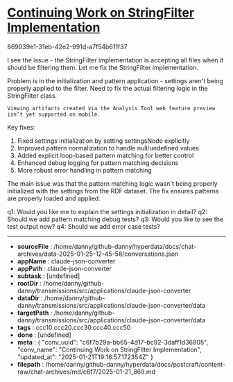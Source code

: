 # [Continuing Work on StringFilter Implementation](https://claude.ai/chat/c6f7b29a-bb65-4d17-bc92-3daff1d36805)

869039e1-31eb-42e2-991d-a7f54b611f37

 I see the issue - the StringFilter implementation is accepting all files when it should be filtering them. Let me fix the StringFilter implementation.

<antThinking>Problem is in the initialization and pattern application - settings aren't being properly applied to the filter. Need to fix the actual filtering logic in the StringFilter class.</antThinking>
```
Viewing artifacts created via the Analysis Tool web feature preview isn’t yet supported on mobile.
```



Key fixes:

1. Fixed settings initialization by setting settingsNode explicitly
2. Improved pattern normalization to handle null/undefined values
3. Added explicit loop-based pattern matching for better control
4. Enhanced debug logging for pattern matching decisions
5. More robust error handling in pattern matching

The main issue was that the pattern matching logic wasn't being properly initialized with the settings from the RDF dataset. The fix ensures patterns are properly loaded and applied.

q1: Would you like me to explain the settings initialization in detail?
q2: Should we add pattern matching debug tests?
q3: Would you like to see the test output now?
q4: Should we add error case tests?

---

* **sourceFile** : /home/danny/github-danny/hyperdata/docs/chat-archives/data-2025-01-25-12-45-58/conversations.json
* **appName** : claude-json-converter
* **appPath** : claude-json-converter
* **subtask** : [undefined]
* **rootDir** : /home/danny/github-danny/transmissions/src/applications/claude-json-converter
* **dataDir** : /home/danny/github-danny/transmissions/src/applications/claude-json-converter/data
* **targetPath** : /home/danny/github-danny/transmissions/src/applications/claude-json-converter/data
* **tags** : ccc10.ccc20.ccc30.ccc40.ccc50
* **done** : [undefined]
* **meta** : {
  "conv_uuid": "c6f7b29a-bb65-4d17-bc92-3daff1d36805",
  "conv_name": "Continuing Work on StringFilter Implementation",
  "updated_at": "2025-01-21T19:16:57.172354Z"
}
* **filepath** : /home/danny/github-danny/hyperdata/docs/postcraft/content-raw/chat-archives/md/c6f7/2025-01-21_869.md